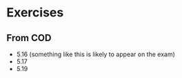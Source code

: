 # Exercises

## From COD

* 5.16 (something like this is likely to appear on the exam)
* 5.17
* 5.19
